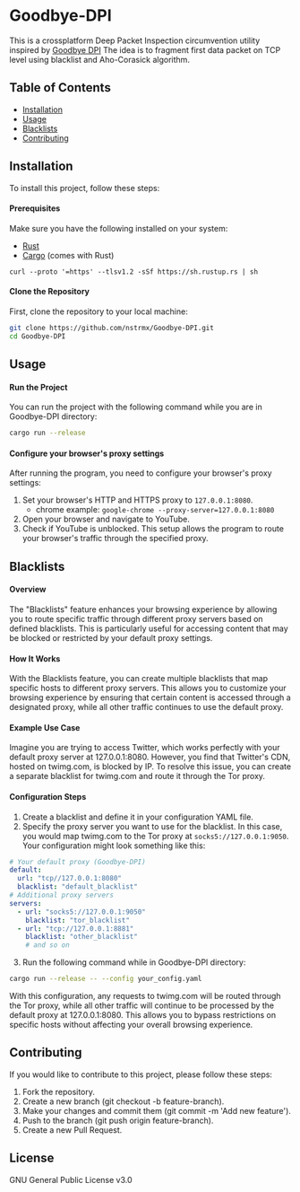 # Goodbye-DPI
This is a crossplatform Deep Packet Inspection circumvention utility inspired by [Goodbye DPI](https://github.com/ValdikSS/GoodbyeDPI)
The idea is to fragment first data packet on TCP level using blacklist and Aho-Corasick algorithm.

## Table of Contents

- [Installation](#installation)
- [Usage](#usage)
- [Blacklists](#blacklists)
- [Contributing](#contributing)

## Installation
To install this project, follow these steps:

#### Prerequisites
Make sure you have the following installed on your system:

- [Rust](https://www.rust-lang.org/tools/install)
- [Cargo](https://doc.rust-lang.org/cargo/getting-started/installation.html) (comes with Rust)


```
curl --proto '=https' --tlsv1.2 -sSf https://sh.rustup.rs | sh
```

#### Clone the Repository
First, clone the repository to your local machine:

```bash
git clone https://github.com/nstrmx/Goodbye-DPI.git
cd Goodbye-DPI
```

## Usage
#### Run the Project
You can run the project with the following command while you are in Goodbye-DPI directory:

```bash
cargo run --release
```
#### Configure your browser's proxy settings
After running the program, you need to configure your browser's proxy settings:

1. Set your browser's HTTP and HTTPS proxy to `127.0.0.1:8080`.
    - chrome example: `google-chrome --proxy-server=127.0.0.1:8080`
2. Open your browser and navigate to YouTube.
3. Check if YouTube is unblocked.
This setup allows the program to route your browser's traffic through the specified proxy.

## Blacklists
#### Overview
The "Blacklists" feature enhances your browsing experience by allowing you to route specific traffic through different proxy servers based on defined blacklists. This is particularly useful for accessing content that may be blocked or restricted by your default proxy settings.

#### How It Works
With the Blacklists feature, you can create multiple blacklists that map specific hosts to different proxy servers. This allows you to customize your browsing experience by ensuring that certain content is accessed through a designated proxy, while all other traffic continues to use the default proxy.

#### Example Use Case
Imagine you are trying to access Twitter, which works perfectly with your default proxy server at 127.0.0.1:8080. However, you find that Twitter's CDN, hosted on twimg.com, is blocked by IP. To resolve this issue, you can create a separate blacklist for twimg.com and route it through the Tor proxy.

#### Configuration Steps
1. Create a blacklist and define it in your configuration YAML file.
1. Specify the proxy server you want to use for the blacklist. In this case, you would map twimg.com to the Tor proxy at `socks5://127.0.0.1:9050`.
Your configuration might look something like this:
```yaml
# Your default proxy (Goodbye-DPI)
default: 
  url: "tcp//127.0.0.1:8080"
  blacklist: "default_blacklist"
# Additional proxy servers
servers:
  - url: "socks5://127.0.0.1:9050"
    blacklist: "tor_blacklist"
  - url: "tcp://127.0.0.1:8881"
    blacklist: "other_blacklist"
    # and so on
```
3. Run the following command while in Goodbye-DPI directory:
```bash
cargo run --release -- --config your_config.yaml
```
With this configuration, any requests to twimg.com will be routed through the Tor proxy, while all other traffic will continue to be processed by the default proxy at 127.0.0.1:8080. This allows you to bypass restrictions on specific hosts without affecting your overall browsing experience.

## Contributing
If you would like to contribute to this project, please follow these steps:

1. Fork the repository.
2. Create a new branch (git checkout -b feature-branch).
3. Make your changes and commit them (git commit -m 'Add new feature').
4. Push to the branch (git push origin feature-branch).
5. Create a new Pull Request.

## License
GNU General Public License v3.0

